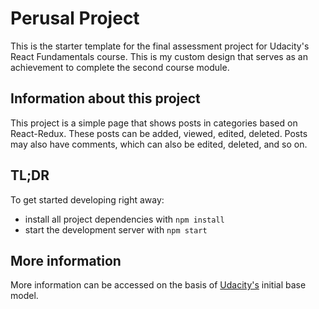 # Perusal Project

This is the starter template for the final assessment project for Udacity's React Fundamentals course. 
This is my custom design that serves as an achievement to complete the second course module.


## Information about this project

This project is a simple page that shows posts in categories based on React-Redux. These posts can be added, viewed, edited, deleted. Posts may also have comments, which can also be edited, deleted, and so on.

## TL;DR

To get started developing right away:

* install all project dependencies with `npm install`
* start the development server with `npm start`

## More information

More information can be accessed on the basis of [Udacity's](https://github.com/udacity/reactnd-project-myreads-starter) initial base model.
